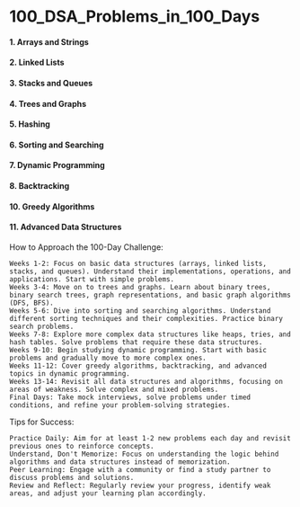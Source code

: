 # 100_DSA_Problems_in_100_Days

#### 1. Arrays and Strings
#### 2. Linked Lists
#### 3. Stacks and Queues
#### 4. Trees and Graphs
#### 5. Hashing
#### 6. Sorting and Searching
#### 7. Dynamic Programming
#### 8. Backtracking
#### 10. Greedy Algorithms
#### 11. Advanced Data Structures

How to Approach the 100-Day Challenge:

    Weeks 1-2: Focus on basic data structures (arrays, linked lists, stacks, and queues). Understand their implementations, operations, and applications. Start with simple problems.
    Weeks 3-4: Move on to trees and graphs. Learn about binary trees, binary search trees, graph representations, and basic graph algorithms (DFS, BFS).
    Weeks 5-6: Dive into sorting and searching algorithms. Understand different sorting techniques and their complexities. Practice binary search problems.
    Weeks 7-8: Explore more complex data structures like heaps, tries, and hash tables. Solve problems that require these data structures.
    Weeks 9-10: Begin studying dynamic programming. Start with basic problems and gradually move to more complex ones.
    Weeks 11-12: Cover greedy algorithms, backtracking, and advanced topics in dynamic programming.
    Weeks 13-14: Revisit all data structures and algorithms, focusing on areas of weakness. Solve complex and mixed problems.
    Final Days: Take mock interviews, solve problems under timed conditions, and refine your problem-solving strategies.

Tips for Success:

    Practice Daily: Aim for at least 1-2 new problems each day and revisit previous ones to reinforce concepts.
    Understand, Don't Memorize: Focus on understanding the logic behind algorithms and data structures instead of memorization.
    Peer Learning: Engage with a community or find a study partner to discuss problems and solutions.
    Review and Reflect: Regularly review your progress, identify weak areas, and adjust your learning plan accordingly.
